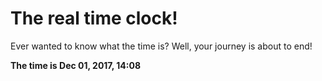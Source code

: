 # The real time clock!

Ever wanted to know what the time is? Well, your journey is about to end!

**The time is Dec 01, 2017, 14:08**